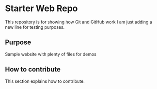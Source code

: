 # Starter Web Repo

This repository is for showing how Git and GitHub work
I am just adding a new line for testing purposes.

## Purpose

Sample website with plenty of files for demos

## How to contribute

This section explains how to contribute.
